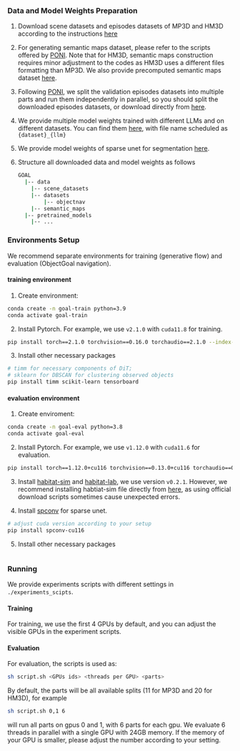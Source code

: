 ### Data and Model Weights Preparation
1. Download scene datasets and episodes datasets of MP3D and HM3D according to the instructions [here](https://github.com/facebookresearch/habitat-lab/blob/main/DATASETS.md)

2. For generating semantic maps dataset, please refer to the scripts offered by [PONI](https://github.com/srama2512/PONI). Note that for HM3D, semantic maps construction requires minor adjustment to the codes as HM3D uses a different files formatting than MP3D. We also provide precomputed semantic maps dataset [here](https://drive.google.com/drive/folders/1ChP4ry1QUpQACt4DEfshKhn40uS2G3p4?usp=drive_link).

3. Following [PONI](https://github.com/srama2512/PONI), we split the validation episodes datasets into multiple parts and run them independently in parallel, so you should split the downloaded episodes datasets, or download directly from [here](https://drive.google.com/drive/folders/1ziiEyBOnRO5A2XHm24XSt5ext8HlkCQH?usp=drive_link).

4. We provide multiple model weights trained with different LLMs and on different datasets. You can find them [here](https://drive.google.com/drive/folders/1Lz8lYl-KZYWzwXnYF-623NKz04zjowL6?usp=drive_link), with file name scheduled as `{dataset}_{llm}`

5. We provide model weights of sparse unet for segmentation [here](https://drive.google.com/file/d/194ZN-eua0CjN9o1ymbf4_9eLY1uUhXyT/view?usp=drive_link).

6. Structure all downloaded data and model weights as follows
    ```bash
    GOAL
      |-- data
        |-- scene_datasets
        |-- datasets
            |-- objectnav
        |-- semantic_maps
      |-- pretrained_models
        |-- ...
    ```

### Environments Setup
We recommend separate environments for training (generative flow) and evaluation (ObjectGoal navigation).
#### training environment
1. Create environment:
```bash
conda create -n goal-train python=3.9
conda activate goal-train
```
2. Install Pytorch. For example, we use `v2.1.0` with `cuda11.8` for training.
```bash
pip install torch==2.1.0 torchvision==0.16.0 torchaudio==2.1.0 --index-url https://download.pytorch.org/whl/cu118
```
3. Install other necessary packages
```bash
# timm for necessary components of DiT; 
# sklearn for DBSCAN for clustering observed objects
pip install timm scikit-learn tensorboard
```

#### evaluation environment
1. Create enviroment:
```bash
conda create -n goal-eval python=3.8
conda activate goal-eval
```
2. Install Pytorch. For example, we use `v1.12.0` with `cuda11.6` for evaluation. 
```bash
pip install torch==1.12.0+cu116 torchvision==0.13.0+cu116 torchaudio==0.12.0 --extra-index-url https://download.pytorch.org/whl/cu116
```
3. Install [habitat-sim](https://github.com/facebookresearch/habitat-sim) and [habitat-lab](https://github.com/facebookresearch/habitat-lab), we use version `v0.2.1`. However, we recommend installing habtiat-sim file directly from [here](https://anaconda.org/aihabitat/habitat-sim/files), as using official download scripts sometimes cause unexpected errors. 

4. Install [spconv](https://github.com/traveller59/spconv) for sparse unet. 
```bash
# adjust cuda version according to your setup 
pip install spconv-cu116
```

5. Install other necessary packages
```bash

```

### Running
We provide experiments scripts with different settings in `./experiments_scipts`. 
#### Training
For training, we use the first 4 GPUs by default, and you can adjust the visible GPUs in the experiment scripts. 
#### Evaluation
For evaluation, the scripts is used as:
```bash
sh script.sh <GPUs ids> <threads per GPU> <parts>
```
By default, the parts will be all available splits (11 for MP3D and 20 for HM3D), for example
```bash
sh script.sh 0,1 6 
```
will run all parts on gpus 0 and 1, with 6 parts for each gpu. We evaluate 6 threads in parallel with a single GPU with 24GB memory. If the memory of your GPU is smaller, please adjust the number according to your setting. 
